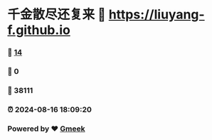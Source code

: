 # 千金散尽还复来 :link: https://liuyang-f.github.io 
### :page_facing_up: [14](https://liuyang-f.github.io/tag.html) 
### :speech_balloon: 0 
### :hibiscus: 38111 
### :alarm_clock: 2024-08-16 18:09:20 
### Powered by :heart: [Gmeek](https://github.com/Meekdai/Gmeek)
